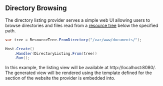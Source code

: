 ﻿## Directory Browsing

The directory listing provider serves a simple web UI allowing users to browse directories
and files read from a [resource tree](./resources) below the specified path.

```csharp
var tree = ResourceTree.FromDirectory("/var/www/documents/");

Host.Create()
    .Handler(DirectoryListing.From(tree))
    .Run();
```

In this example, the listing view will be available at http://localhost:8080/.
The generated view will be rendered using the template defined for the section
of the website the provider is embedded into.